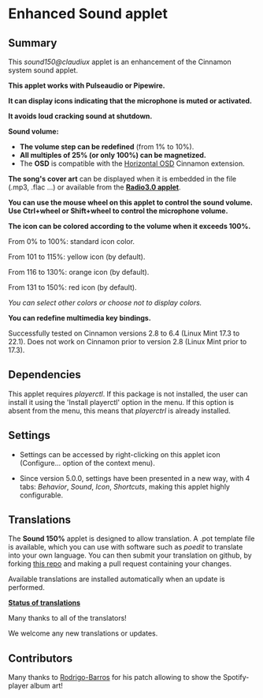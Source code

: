 # Enhanced Sound applet

## Summary

This *sound150@claudiux* applet is an enhancement of the Cinnamon system sound applet.

**This applet works with Pulseaudio or Pipewire.**

**It can display icons indicating that the microphone is muted or activated.**

**It avoids loud cracking sound at shutdown.**

**Sound volume:**

  * **The volume step can be redefined** (from 1% to 10%).
  * **All multiples of 25% (or only 100%) can be magnetized.**
  * The **OSD** is compatible with the [Horizontal OSD](https://cinnamon-spices.linuxmint.com/extensions/view/93) Cinnamon extension.

**The song's cover art** can be displayed when it is embedded in the file (.mp3, .flac ...) or available from the **[Radio3.0 applet](https://cinnamon-spices.linuxmint.com/applets/view/360)**.

**You can use the mouse wheel on this applet to control the sound volume. Use Ctrl+wheel or Shift+wheel to control the microphone volume.**

**The icon can be colored according to the volume when it exceeds 100%.**

From 0% to 100%: standard icon color.

From 101 to 115%: yellow icon (by default).

From 116 to 130%: orange icon (by default).

From 131 to 150%: red icon (by default).

*You can select other colors or choose not to display colors.*

**You can redefine multimedia key bindings.**

Successfully tested on Cinnamon versions 2.8 to 6.4 (Linux Mint 17.3 to 22.1). Does not work on Cinnamon prior to version 2.8 (Linux Mint prior to 17.3).

## Dependencies

This applet requires *playerctl*. If this package is not installed, the user can install it using the 'Install playerctl' option in the menu. If this option is absent from the menu, this means that *playerctrl* is already installed.

## Settings

 * Settings can be accessed by right-clicking on this applet icon (Configure... option of the context menu).

 * Since version 5.0.0, settings have been presented in a new way, with 4 tabs: *Behavior*, *Sound*, *Icon*, *Shortcuts*, making this applet highly configurable.

## Translations

The **Sound 150%** applet is designed to allow translation. A .pot template file is available, which you can use with software such as *poedit* to translate into your own language. You can then submit your translation on github, by forking [this repo](https://github.com/linuxmint/cinnamon-spices-applets) and making a pull request containing your changes.

Available translations are installed automatically when an update is performed.

**[Status of translations](https://github.com/linuxmint/cinnamon-spices-applets/blob/translation-status-tables/.translation-tables/tables/sound150%40claudiux.md#)**

Many thanks to all of the translators!

We welcome any new translations or updates.

## Contributors

Many thanks to [Rodrigo-Barros](https://github.com/Rodrigo-Barros) for his patch allowing to show the Spotify-player album art!
